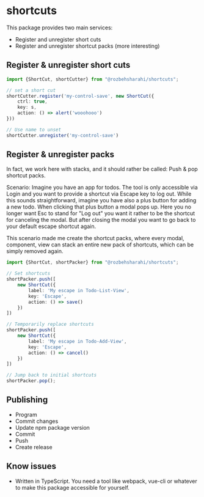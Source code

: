 # shortcuts

This package provides two main services:

- Register and unregister short cuts
- Register and unregister shortcut packs (more interesting)

## Register & unregister short cuts

```ts
import {ShortCut, shortCutter} from "@rozbehsharahi/shortcuts";

// set a short cut
shortCutter.register('my-control-save', new ShortCut({
    ctrl: true,
    key: s,
    action: () => alert('wooohooo')
}))

// Use name to unset
shortCutter.unregister('my-control-save')
```

## Register & unregister packs

In fact, we work here with stacks, and it should rather be called: Push & pop shortcut packs.

Scenario: Imagine you have an app for todos. The tool is only accessible via Login and you want to provide a shortcut
via Escape key to log out. While this sounds straightforward, imagine you have also a plus button for adding a new todo.
When clicking that plus button a modal pops up. Here you no longer want Esc to stand for "Log out" you want it rather to
be the shortcut for canceling the modal. But after closing the modal you want to go back to your default escape shortcut
again.

This scenario made me create the shortcut packs, where every modal, component, view can stack an entire new pack of
shortcuts, which can be simply removed again.

```ts
import {ShortCut, shortPacker} from "@rozbehsharahi/shortcuts";

// Set shortcuts
shortPacker.push([
    new ShortCut({
        label: 'My escape in Todo-List-View',
        key: 'Escape',
        action: () => save()
    })
])

// Temporarily replace shortcuts
shortPacker.push([
    new ShortCut({
        label: 'My escape in Todo-Add-View',
        key: 'Escape',
        action: () => cancel()
    })
])

// Jump back to initial shortcuts
shortPacker.pop();
```

## Publishing

- Program
- Commit changes
- Update npm package version
- Commit
- Push
- Create release

## Know issues

- Written in TypeScript. You need a tool like webpack, vue-cli or whatever to make this package accessible for yourself.